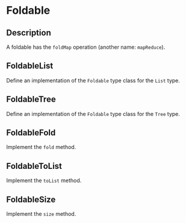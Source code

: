 Foldable
========

Description
-----------

A foldable has the `foldMap` operation (another name: `mapReduce`).

FoldableList
------------

Define an implementation of the `Foldable` type class for the `List`
type.

FoldableTree
------------

Define an implementation of the `Foldable` type class for the `Tree`
type.

FoldableFold
------------

Implement the `fold` method.

FoldableToList
--------------

Implement the `toList` method.

FoldableSize
------------

Implement the `size` method.
